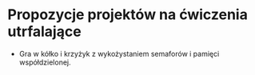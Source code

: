 

# Propozycje projektów na ćwiczenia utrfalające

 * Gra w kółko i krzyżyk z wykożystaniem semaforów i pamięci współdzielonej.
